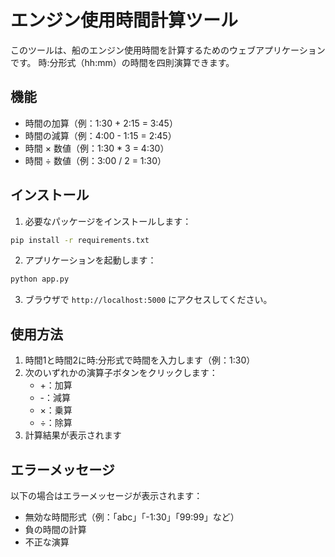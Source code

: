 # エンジン使用時間計算ツール

このツールは、船のエンジン使用時間を計算するためのウェブアプリケーションです。
時:分形式（hh:mm）の時間を四則演算できます。

## 機能

- 時間の加算（例：1:30 + 2:15 = 3:45）
- 時間の減算（例：4:00 - 1:15 = 2:45）
- 時間 × 数値（例：1:30 * 3 = 4:30）
- 時間 ÷ 数値（例：3:00 / 2 = 1:30）

## インストール

1. 必要なパッケージをインストールします：
```bash
pip install -r requirements.txt
```

2. アプリケーションを起動します：
```bash
python app.py
```

3. ブラウザで `http://localhost:5000` にアクセスしてください。

## 使用方法

1. 時間1と時間2に時:分形式で時間を入力します（例：1:30）
2. 次のいずれかの演算子ボタンをクリックします：
   - +：加算
   - -：減算
   - ×：乗算
   - ÷：除算
3. 計算結果が表示されます

## エラーメッセージ

以下の場合はエラーメッセージが表示されます：
- 無効な時間形式（例：「abc」「-1:30」「99:99」など）
- 負の時間の計算
- 不正な演算
